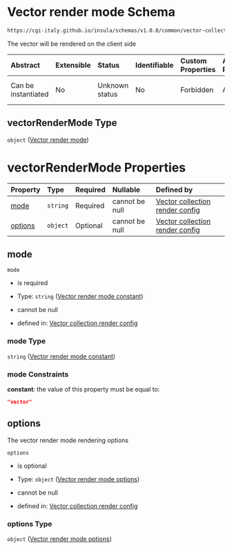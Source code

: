 # Vector render mode Schema

```txt
https://cgi-italy.github.io/insula/schemas/v1.0.0/common/vector-collection-render-config.schema.json#/$defs/vectorRenderMode
```

The vector will be rendered on the client side

| Abstract            | Extensible | Status         | Identifiable | Custom Properties | Additional Properties | Access Restrictions | Defined In                                                                                                                         |
| :------------------ | :--------- | :------------- | :----------- | :---------------- | :-------------------- | :------------------ | :--------------------------------------------------------------------------------------------------------------------------------- |
| Can be instantiated | No         | Unknown status | No           | Forbidden         | Allowed               | none                | [vector-collection-render-config.schema.json\*](schemas/common/vector-collection-render-config.schema.json) |

## vectorRenderMode Type

`object` ([Vector render mode](vector-collection-render-config-defs-vector-render-mode.md))

# vectorRenderMode Properties

| Property            | Type     | Required | Nullable       | Defined by                                                                                                                                                                                                                                                                          |
| :------------------ | :------- | :------- | :------------- | :---------------------------------------------------------------------------------------------------------------------------------------------------------------------------------------------------------------------------------------------------------------------------------- |
| [mode](#mode)       | `string` | Required | cannot be null | [Vector collection render config](vector-collection-render-config-defs-vector-render-mode-properties-vector-render-mode-constant.md) |
| [options](#options) | `object` | Optional | cannot be null | [Vector collection render config](vector-collection-render-config-defs-vector-render-mode-options.md)                             |

## mode



`mode`

* is required

* Type: `string` ([Vector render mode constant](vector-collection-render-config-defs-vector-render-mode-properties-vector-render-mode-constant.md))

* cannot be null

* defined in: [Vector collection render config](vector-collection-render-config-defs-vector-render-mode-properties-vector-render-mode-constant.md)

### mode Type

`string` ([Vector render mode constant](vector-collection-render-config-defs-vector-render-mode-properties-vector-render-mode-constant.md))

### mode Constraints

**constant**: the value of this property must be equal to:

```json
"vector"
```

## options

The vector render mode rendering options

`options`

* is optional

* Type: `object` ([Vector render mode options](vector-collection-render-config-defs-vector-render-mode-options.md))

* cannot be null

* defined in: [Vector collection render config](vector-collection-render-config-defs-vector-render-mode-options.md)

### options Type

`object` ([Vector render mode options](vector-collection-render-config-defs-vector-render-mode-options.md))

